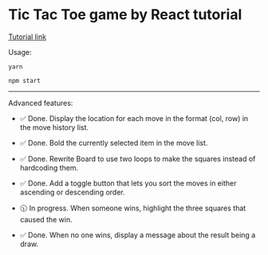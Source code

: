 # Tic Tac Toe game by React tutorial

[Tutorial link](https://reactjs.org/tutorial/tutorial.html)

Usage:

`yarn`

`npm start`

---

Advanced features:

* :white_check_mark: Done. Display the location for each move in the format (col, row) in the move history list.

* :white_check_mark: Done. Bold the currently selected item in the move list.

* :white_check_mark: Done. Rewrite Board to use two loops to make the squares instead of hardcoding them.

* :white_check_mark: Done. Add a toggle button that lets you sort the moves in either ascending or descending order.

* :clock1030: In progress. When someone wins, highlight the three squares that caused the win.

* :white_check_mark: Done. When no one wins, display a message about the result being a draw.
